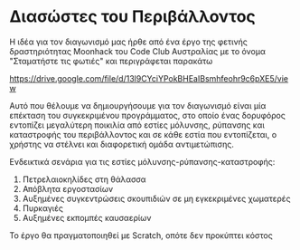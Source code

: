 # Διασώστες του Περιβάλλοντος

Η ιδέα για τον διαγωνισμό μας ήρθε από ένα έργο της φετινής δραστηριότητας Moonhack του Code Club Αυστραλίας με το όνομα "Σταματήστε τις φωτιές" και περιγράφεται παρακάτω

https://drive.google.com/file/d/13l9CYciYPokBHEaIBsmhfeohr9c6pXE5/view 

Αυτό που θέλουμε να δημιουργήσουμε για τον διαγωνισμό είναι μία επέκταση του συγκεκριμένου προγράμματος, στο οποίο ένας δορυφόρος εντοπίζει μεγαλύτερη ποικιλία από εστίες μόλυνσης, ρύπανσης και καταστροφής του περιβάλλοντος και σε κάθε εστία που εντοπίζεται, ο χρήστης να στέλνει και διαφορετική ομάδα αντιμετώπισης.

Ενδεικτικά σενάρια για τις εστίες μόλυνσης-ρύπανσης-καταστροφής:

1. Πετρελαιοκηλίδες στη θάλασσα
2. Απόβλητα εργοστασίων
3. Αυξημένες συγκεντρώσεις σκουπιδιών σε μη εγκεκριμένες χωματερές
4. Πυρκαγιές
5. Αυξημένες εκπομπές καυσαερίων

Το έργο θα πραγματοποιηθεί με Scratch, οπότε δεν προκύπτει κόστος
